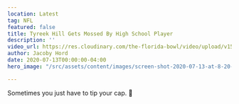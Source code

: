 ```yaml
---
location: Latest
tag: NFL
featured: false
title: Tyreek Hill Gets Mossed By High School Player
description: ''
video_url: https://res.cloudinary.com/the-florida-bowl/video/upload/v1594685909/TFB/2020_Tyreek_Hill_Gets_Burnt_By_High_Schooler_zpqh4x.mp4
author: Jacoby Hord
date: 2020-07-13T00:00:00-04:00
hero_image: "/src/assets/content/images/screen-shot-2020-07-13-at-8-20-14-pm.png"

---
```

Sometimes you just have to tip your cap. 🎩